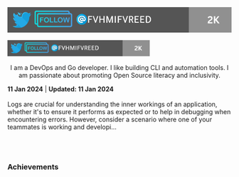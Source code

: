 <p align="center"><img alt="a black background with white text Hello, I am Fahmi Fareed" src="./assets/fahmi-twitter-32k.png"></p>

<p align="left"> <a href="https://twitter.com/intent/follow?screen_name=Fahmi_Fareed" target="blank"><img src="./assets/fahmi-twitter-32k.png" height="36" alt="fvhmifvreed"/></a></p>

<div align="center">

I am a DevOps and Go developer. I like building CLI and automation tools. I am passionate about promoting Open Source literacy and inclusivity.
  
</div>

<div><strong>11 Jan 2024</strong> | <strong>Updated: 11 Jan 2024</strong></div>
<br/> Logs are crucial for understanding the inner workings of an application, whether it's to ensure it performs as expected or to help in debugging when encountering errors.
However, consider a scenario where one of your teammates is working and developi... </p> <br/> <br/>
<!-- HASHNODE_BLOG:END -->

### Achievements

